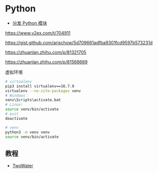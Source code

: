 # Python

- [分发 Python 模块](https://docs.python.org/zh-cn/3/distributing/index.html)

https://www.v2ex.com/t/704911

https://gist.github.com/arischow/5d709661adfba9301fcd9597b573231d

https://zhuanlan.zhihu.com/p/81321705

https://zhuanlan.zhihu.com/p/81568689



虚拟环境

```bash
# virtualenv
pip3 install virtualenv==16.7.9
virtualenv --no-site-packages venv
# Windows：
venv\Scripts\activate.bat
# Linux:
source venv/bin/activate
# exit
deactivate

# venv
python3 -m venv venv
source venv/bin/activate
```

## 教程

- [TwoWater](https://github.com/TwoWater/Python)

